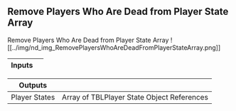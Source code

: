 ## Remove Players Who Are Dead from Player State Array
Remove Players Who Are Dead from Player State Array
![[../img/nd_img_RemovePlayersWhoAreDeadFromPlayerStateArray.png]]

|Inputs||
|--|--|

|Outputs||
|--|--|
| Player States | Array of TBLPlayer State Object References |
